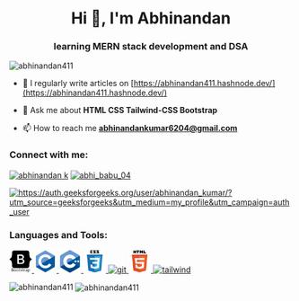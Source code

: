<h1 align="center">Hi 👋, I'm Abhinandan</h1>
<h3 align="center">learning MERN stack development and DSA</h3>

<p align="left"> <img src="https://komarev.com/ghpvc/?username=abhinandan411&label=Profile%20views&color=0e75b6&style=flat" alt="abhinandan411" /> </p>

- 📝 I regularly write articles on [https://abhinandan411.hashnode.dev/](https://abhinandan411.hashnode.dev/)

- 💬 Ask me about **HTML CSS Tailwind-CSS Bootstrap**

- 📫 How to reach me **abhinandankumar6204@gmail.com**

<h3 align="left">Connect with me:</h3>
<p align="left">
<a href="https://www.linkedin.com/in/abhinandan-k-b7431623a/" target="blank"><img align="center" src="https://raw.githubusercontent.com/rahuldkjain/github-profile-readme-generator/master/src/images/icons/Social/linked-in-alt.svg" alt="abhinandan k" height="30" width="40" /></a>
<a href="https://instagram.com/abhi_babu_04" target="blank"><img align="center" src="https://raw.githubusercontent.com/rahuldkjain/github-profile-readme-generator/master/src/images/icons/Social/instagram.svg" alt="abhi_babu_04" height="30" width="40" /></a>

<a href="https://auth.geeksforgeeks.org/user/https://auth.geeksforgeeks.org/user/abhinandan_kumar/?utm_source=geeksforgeeks&utm_medium=my_profile&utm_campaign=auth_user" target="blank"><img align="center" src="https://raw.githubusercontent.com/rahuldkjain/github-profile-readme-generator/master/src/images/icons/Social/geeks-for-geeks.svg" alt="https://auth.geeksforgeeks.org/user/abhinandan_kumar/?utm_source=geeksforgeeks&utm_medium=my_profile&utm_campaign=auth_user" height="30" width="40" /></a>
</p>

<h3 align="left">Languages and Tools:</h3>
<p align="left"> <a href="https://getbootstrap.com" target="_blank" rel="noreferrer"> <img src="https://raw.githubusercontent.com/devicons/devicon/master/icons/bootstrap/bootstrap-plain-wordmark.svg" alt="bootstrap" width="40" height="40"/> </a> <a href="https://www.cprogramming.com/" target="_blank" rel="noreferrer"> <img src="https://raw.githubusercontent.com/devicons/devicon/master/icons/c/c-original.svg" alt="c" width="40" height="40"/> </a> <a href="https://www.w3schools.com/cpp/" target="_blank" rel="noreferrer"> <img src="https://raw.githubusercontent.com/devicons/devicon/master/icons/cplusplus/cplusplus-original.svg" alt="cplusplus" width="40" height="40"/> </a> <a href="https://www.w3schools.com/css/" target="_blank" rel="noreferrer"> <img src="https://raw.githubusercontent.com/devicons/devicon/master/icons/css3/css3-original-wordmark.svg" alt="css3" width="40" height="40"/> </a> <a href="https://git-scm.com/" target="_blank" rel="noreferrer"> <img src="https://www.vectorlogo.zone/logos/git-scm/git-scm-icon.svg" alt="git" width="40" height="40"/> </a> <a href="https://www.w3.org/html/" target="_blank" rel="noreferrer"> <img src="https://raw.githubusercontent.com/devicons/devicon/master/icons/html5/html5-original-wordmark.svg" alt="html5" width="40" height="40"/> </a> <a href="https://tailwindcss.com/" target="_blank" rel="noreferrer"> <img src="https://www.vectorlogo.zone/logos/tailwindcss/tailwindcss-icon.svg" alt="tailwind" width="40" height="40"/> </a> </p>

<p><img align="left" src="https://github-readme-stats.vercel.app/api/top-langs?username=abhinandan411&show_icons=true&locale=en&layout=compact" alt="abhinandan411" /></p>

<p>&nbsp;<img align="center" src="https://github-readme-stats.vercel.app/api?username=abhinandan411&show_icons=true&locale=en" alt="abhinandan411" /></p>
